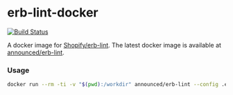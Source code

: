 # erb-lint-docker

[![Build Status](https://travis-ci.org/announce/erb-lint-docker.svg?branch=master)](https://travis-ci.org/announce/erb-lint-docker)

A docker image for [Shopify/erb-lint](https://github.com/Shopify/erb-lint).
The latest docker image is available at [announced/erb-lint](https://hub.docker.com/r/announced/erb-lint/).

### Usage

 ```bash
 docker run --rm -ti -v "$(pwd):/workdir" announced/erb-lint --config .erb-lint.yml __PATH_TO__/*.html.erb
 ```
